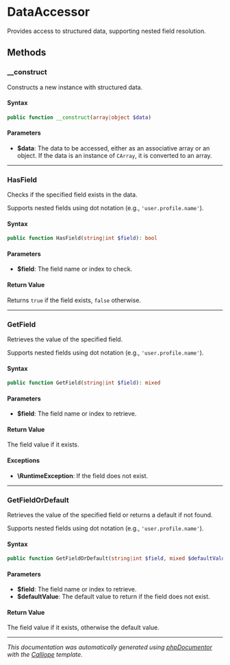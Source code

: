 # DataAccessor

Provides access to structured data, supporting nested field resolution.

## Methods

### __construct

Constructs a new instance with structured data.

#### Syntax

```php
public function __construct(array|object $data)
```

#### Parameters

- **$data**: The data to be accessed, either as an associative array or an object. If the data is an instance of `CArray`, it is converted to an array.

---

### HasField

Checks if the specified field exists in the data.

Supports nested fields using dot notation (e.g., `'user.profile.name'`).

#### Syntax

```php
public function HasField(string|int $field): bool
```

#### Parameters

- **$field**: The field name or index to check.

#### Return Value

Returns `true` if the field exists, `false` otherwise.

---

### GetField

Retrieves the value of the specified field.

Supports nested fields using dot notation (e.g., `'user.profile.name'`).

#### Syntax

```php
public function GetField(string|int $field): mixed
```

#### Parameters

- **$field**: The field name or index to retrieve.

#### Return Value

The field value if it exists.

#### Exceptions

- **\RuntimeException**: If the field does not exist.

---

### GetFieldOrDefault

Retrieves the value of the specified field or returns a default if not
found.

Supports nested fields using dot notation (e.g., `'user.profile.name'`).

#### Syntax

```php
public function GetFieldOrDefault(string|int $field, mixed $defaultValue = null): mixed
```

#### Parameters

- **$field**: The field name or index to retrieve.
- **$defaultValue**: The default value to return if the field does not exist.

#### Return Value

The field value if it exists, otherwise the default value.

---

*This documentation was automatically generated using [phpDocumentor](http://www.phpdoc.org/) with the [Calliope](https://github.com/DaphneWebFramework/Calliope) template.*
